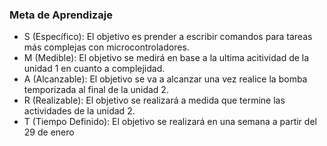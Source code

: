 ### Meta de Aprendizaje

* S (Específico): El objetivo es prender a escribir comandos para tareas más complejas con microcontroladores. 
* M (Medible): El objetivo se medirá en base a la ultima acitividad de la unidad 1 en cuanto a complejidad.
* A (Alcanzable): El objetivo se va a alcanzar una vez realice la bomba temporizada al final de la unidad 2. 
* R (Realizable): El objetivo se realizará a medida que termine las actividades de la unidad 2. 
* T (Tiempo Definido): El objetivo se realizará en una semana a partir del 29 de enero
